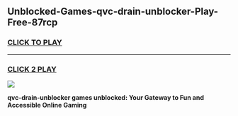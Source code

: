 
## Unblocked-Games-qvc-drain-unblocker-Play-Free-87rcp
<h3>
<a href="https://premium76.site?title=qvc-drain-unblocker&ref=21A">CLICK TO PLAY</a></h3>
<hr>

<h3>
<a href="https://premium76.site?title=qvc-drain-unblocker&ref=21A">CLICK 2 PLAY</a>
  
</h3>

<a href="https://premium76.site?title=qvc-drain-unblocker&ref=21A"><img src="https://clearcache.store/games.png"></a>


**qvc-drain-unblocker games unblocked: Your Gateway to Fun and Accessible Online Gaming**
